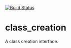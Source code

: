 [![Build Status](https://travis-ci.org/timcmiller/class_creation.svg?branch=master)](https://travis-ci.org/timcmiller/class_creation)

# class_creation
A class creation interface.
